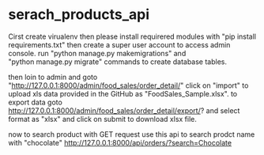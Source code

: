 # serach_products_api

Cirst create virualenv
then please install requirered modules with
"pip install requirements.txt"
then create a super user account to access admin console.
run 
"python manage.py makemigrations"
 and  
"python manage.py migrate" commands to create database tables.

then loin to admin and goto  "http://127.0.0.1:8000/admin/food_sales/order_detail/" 
click on "import"  to upload xls data provided in the GitHub as "FoodSales_Sample.xlsx".
to export data goto http://127.0.0.1:8000/admin/food_sales/order_detail/export/? and select format as "xlsx" and click on submit to download xlsx file.

now to search product with GET request use this api to search prodct name with "chocolate"
http://127.0.0.1:8000/api/orders/?search=Chocolate
